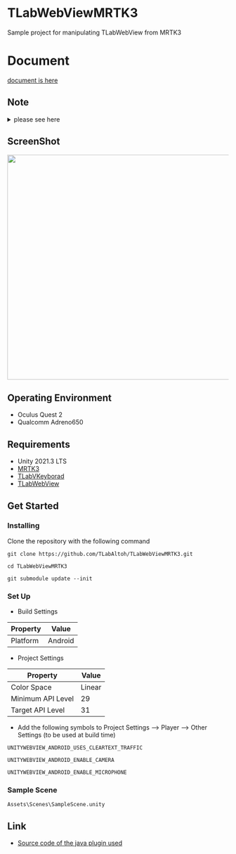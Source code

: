 # TLabWebViewMRTK3
Sample project for manipulating TLabWebView from MRTK3

# Document
[document is here](https://tlabgames.gitbook.io/tlabwebview)

## Note

<details><summary>please see here</summary>

### This Repository only for Oculus Quest 2
This is a project I created for Oculus Quest 2, using the MRTK3, but it does not work with HoloLens. This is because the WebView used is an Oculus (or Android) dependent system.

</details>

## ScreenShot
<img src="Media/screenshot.gif" width="512"></img>

## Operating Environment
- Oculus Quest 2
- Qualcomm Adreno650

## Requirements
- Unity 2021.3 LTS
- [MRTK3](https://learn.microsoft.com/ja-jp/windows/mixed-reality/mrtk-unity/mrtk3-overview/)
- [TLabVKeyborad](https://github.com/TLabAltoh/TLabVKeyborad.git)
- [TLabWebView](https://github.com/TLabAltoh/TLabWebView.git)

## Get Started

### Installing

Clone the repository with the following command

```
git clone https://github.com/TLabAltoh/TLabWebViewMRTK3.git

cd TLabWebViewMRTK3

git submodule update --init
```

### Set Up

- Build Settings

| Property      | Value   |
| ------------- | ------- |
| Platform      | Android |

- Project Settings

| Property          | Value     |
| ----------------- | --------- |
| Color Space       | Linear    |
| Minimum API Level | 29        |
| Target API Level  | 31        |


- Add the following symbols to Project Settings --> Player --> Other Settings (to be used at build time)

```
UNITYWEBVIEW_ANDROID_USES_CLEARTEXT_TRAFFIC
```
```
UNITYWEBVIEW_ANDROID_ENABLE_CAMERA
```
```
UNITYWEBVIEW_ANDROID_ENABLE_MICROPHONE
```

### Sample Scene
```
Assets\Scenes\SampleScene.unity
```

## Link
- [Source code of the java plugin used](https://github.com/TLabAltoh/TLabWebViewPlugin.git)
